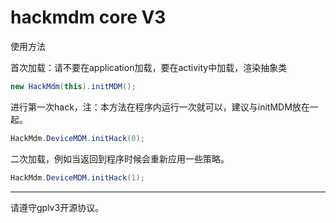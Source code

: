 # hackmdm core V3


使用方法

首次加载：请不要在application加载，要在activity中加载，渲染抽象类

```java
new HackMdm(this).initMDM();
```

进行第一次hack，注：本方法在程序内运行一次就可以，建议与initMDM放在一起。

```java
HackMdm.DeviceMDM.initHack(0);
```

二次加载，例如当返回到程序时候会重新应用一些策略。

```java
HackMdm.DeviceMDM.initHack(1);
```

---

请遵守gplv3开源协议。
